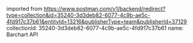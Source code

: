 imported from https://www.postman.com/v1/backend/redirect?type=collection&id=35240-3d3deb82-6077-4c9b-ae5c-4fd917c37b61&entityId=13216&publisherType=team&publisherId=37129
collectionId: 35240-3d3deb82-6077-4c9b-ae5c-4fd917c37b61
name: Barchart API
